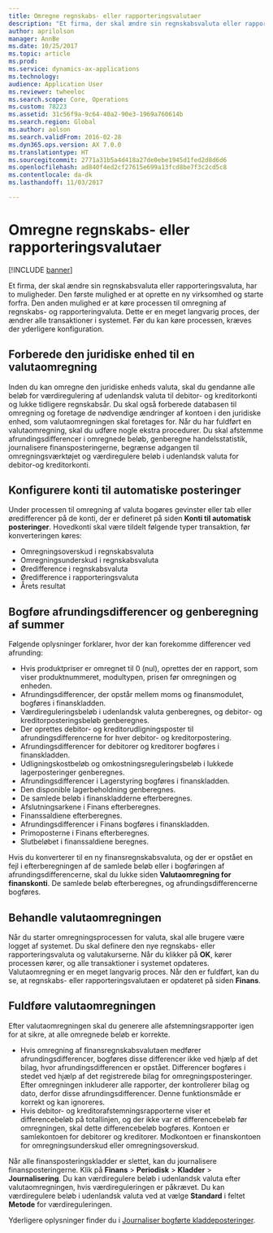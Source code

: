 ```yaml
---
title: Omregne regnskabs- eller rapporteringsvalutaer
description: "Et firma, der skal ændre sin regnskabsvaluta eller rapporteringsvaluta, har to muligheder."
author: aprilolson
manager: AnnBe
ms.date: 10/25/2017
ms.topic: article
ms.prod: 
ms.service: dynamics-ax-applications
ms.technology: 
audience: Application User
ms.reviewer: twheeloc
ms.search.scope: Core, Operations
ms.custom: 78223
ms.assetid: 31c56f9a-9c64-40a2-90e3-1969a760614b
ms.search.region: Global
ms.author: aolson
ms.search.validFrom: 2016-02-28
ms.dyn365.ops.version: AX 7.0.0
ms.translationtype: HT
ms.sourcegitcommit: 2771a31b5a4d418a27de0ebe1945d1fed2d8d6d6
ms.openlocfilehash: ad840f4ed2cf27615e699a13fcd8be7f3c2cd5c8
ms.contentlocale: da-dk
ms.lasthandoff: 11/03/2017

---
```


# <a name="convert-accounting-or-reporting-currencies"></a>Omregne regnskabs- eller rapporteringsvalutaer

[!INCLUDE [banner](../includes/banner.md)]

Et firma, der skal ændre sin regnskabsvaluta eller rapporteringsvaluta, har to muligheder. Den første mulighed er at oprette en ny virksomhed og starte forfra. Den anden mulighed er at køre processen til omregning af regnskabs- og rapporteringvaluta. Dette er en meget langvarig proces, der ændrer alle transaktioner i systemet. Før du kan køre processen, kræves der yderligere konfiguration.

## <a name="preparing-the-legal-entity-for-currency-conversion"></a>Forberede den juridiske enhed til en valutaomregning
Inden du kan omregne den juridiske enheds valuta, skal du gendanne alle beløb for værdiregulering af udenlandsk valuta til debitor- og kreditorkonti og lukke tidligere regnskabsår. Du skal også forberede databasen til omregning og foretage de nødvendige ændringer af kontoen i den juridiske enhed, som valutaomregningen skal foretages for. Når du har fuldført en valutaomregning, skal du udføre nogle ekstra procedurer. Du skal afstemme afrundingsdifferencer i omregnede beløb, genberegne handelsstatistik, journalisere finansposteringerne, begrænse adgangen til omregningsværktøjet og værdiregulere beløb i udenlandsk valuta for debitor-og kreditorkonti.

## <a name="setting-up-accounts-for-automatic-transactions"></a>Konfigurere konti til automatiske posteringer
Under processen til omregning af valuta bogøres gevinster eller tab eller øredifferencer på de konti, der er defineret på siden **Konti til automatisk posteringer**. Hovedkonti skal være tildelt følgende typer transaktion, før konverteringen køres:

-   Omregningsoverskud i regnskabsvaluta
-   Omregningsunderskud i regnskabsvaluta
-   Øredifference i regnskabsvaluta
-   Øredifference i rapporteringsvaluta
-   Årets resultat

## <a name="posting-rounding-differences-and-sum-recalculations"></a>Bogføre afrundingsdifferencer og genberegning af summer
Følgende oplysninger forklarer, hvor der kan forekomme differencer ved afrunding:

-   Hvis produktpriser er omregnet til 0 (nul), oprettes der en rapport, som viser produktnummeret, modultypen, prisen før omregningen og enheden.
-   Afrundingsdifferencer, der opstår mellem moms og finansmodulet, bogføres i finanskladden.
-   Værdireguleringsbeløb i udenlandsk valuta genberegnes, og debitor- og kreditorposteringsbeløb genberegnes.
-   Der oprettes debitor- og kreditorudligningsposter til afrundingsdifferencerne for hver debitor- og kreditorpostering.
-   Afrundingsdifferencer for debitorer og kreditorer bogføres i finanskladden.
-   Udligningskostbeløb og omkostningsreguleringsbeløb i lukkede lagerposteringer genberegnes.
-   Afrundingsdifferencer i Lagerstyring bogføres i finanskladden.
-   Den disponible lagerbeholdning genberegnes.
-   De samlede beløb i finanskladderne efterberegnes.
-   Afslutningsarkene i Finans efterberegnes.
-   Finanssaldiene efterberegnes.
-   Afrundingsdifferencer i Finans bogføres i finanskladden.
-   Primoposterne i Finans efterberegnes.
-   Slutbeløbet i finanssaldiene beregnes.

Hvis du konverterer til en ny finansregnskabsvaluta, og der er opstået en fejl i efterberegningen af de samlede beløb eller i bogføringen af afrundingsdifferencerne, skal du lukke siden **Valutaomregning for finanskonti**. De samlede beløb efterberegnes, og afrundingsdifferencerne bogføres.

## <a name="processing-the-currency-conversion"></a>Behandle valutaomregningen
Når du starter omregningsprocessen for valuta, skal alle brugere være logget af systemet. Du skal definere den nye regnskabs- eller rapporteringsvaluta og valutakurserne. Når du klikker på **OK**, kører processen kører, og alle transaktioner i systemet opdateres. Valutaomregning er en meget langvarig proces. Når den er fuldført, kan du se, at regnskabs- eller rapporteringsvalutaen er opdateret på siden **Finans**.

## <a name="completing-the-currency-conversion"></a>Fuldføre valutaomregningen
Efter valutaomregningen skal du generere alle afstemningsrapporter igen for at sikre, at alle omregnede beløb er korrekte.

-   Hvis omregning af finansregnskabsvalutaen medfører afrundingsdifferencer, bogføres disse differencer ikke ved hjælp af det bilag, hvor afrundingsdifferencen er opstået. Differencer bogføres i stedet ved hjælp af det registrerede bilag for omregningsposteringer. Efter omregningen inkluderer alle rapporter, der kontrollerer bilag og dato, derfor disse afrundingsdifferencer. Denne funktionsmåde er korrekt og kan ignoreres.
-   Hvis debitor- og kreditorafstemningsrapporterne viser et differencebeløb på totallinjen, og der ikke var et differencebeløb før omregningen, skal dette differencebeløb bogføres. Kontoen er samlekontoen for debitorer og kreditorer. Modkontoen er finanskontoen for omregningsunderskud eller omregningsoverskud.

Når alle finansposteringskladder er slettet, kan du journalisere finansposteringerne. Klik på **Finans** &gt; **Periodisk** &gt; **Kladder** &gt; **Journalisering**. Du kan værdiregulere beløb i udenlandsk valuta efter valutaomregningen, hvis værdireguleringen er påkrævet. Du kan værdiregulere beløb i udenlandsk valuta ved at vælge **Standard** i feltet **Metode** for værdireguleringen.

Yderligere oplysninger finder du i [Journaliser bogførte kladdeposteringer](tasks/journalize-posted-journal-entries.md).


